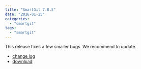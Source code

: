 ```yaml
---
title: "SmartGit 7.0.5"
date: "2016-01-25"
categories: 
  - "smartgit"
tags: 
  - "smartgit"
---
```


This release fixes a few smaller bugs. We recommend to update.

- [change log](http://www.syntevo.com/smartgit/changelog.txt)
- [download](http://www.syntevo.com/smartgit/download)
